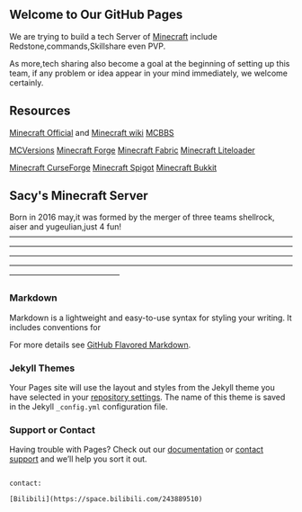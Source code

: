 ## Welcome to Our GitHub Pages

We are trying to build a tech Server of [Minecraft](https://minecraft-zh.gamepedia.com/Minecraft_Wiki) include Redstone,commands,Skillshare even PVP.

As more,tech sharing also become a goal at the beginning of setting up this team, if any problem or idea appear in your mind immediately, we welcome certainly.

## Resources

[Minecraft Official](https://www.minecraft.net/zh-hans/) and [Minecraft wiki](https://minecraft-zh.gamepedia.com/Minecraft_Wiki) [MCBBS](https://www.mcbbs.net/)

[MCVersions](https://mcversions.net/) [Minecraft Forge](https://files.minecraftforge.net/) [Minecraft Fabric](https://fabricmc.net/) [Minecraft Liteloader](http://www.liteloader.com/)

[Minecraft CurseForge](https://www.curseforge.com/minecraft/modpacks) [Minecraft Spigot](https://www.spigotmc.org/) [Minecraft Bukkit](https://dev.bukkit.org/bukkit-plugins)

## Sacy's Minecraft Server

Born in 2016 may,it was formed by the merger of three teams shellrock, aiser and yugeulian,just 4 fun!
——————————————————————————————————————————————————————————————————————————————————————————————————————————————————————————————————————————————————————————————

### Markdown

Markdown is a lightweight and easy-to-use syntax for styling your writing. It includes conventions for


For more details see [GitHub Flavored Markdown](https://guides.github.com/features/mastering-markdown/).

### Jekyll Themes

Your Pages site will use the layout and styles from the Jekyll theme you have selected in your [repository settings](https://github.com/Sacy-astk-dalic/Sacy-Party/settings). The name of this theme is saved in the Jekyll `_config.yml` configuration file.

### Support or Contact

Having trouble with Pages? Check out our [documentation](https://docs.github.com/categories/github-pages-basics/) or [contact support](https://support.github.com/contact) and we’ll help you sort it out.

                                                                                                                                contact:
                                                                                                                                [Bilibili](https://space.bilibili.com/243889510)
